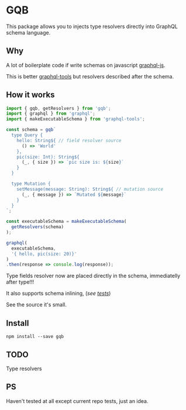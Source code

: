 # GQB

This package allows you to injects type resolvers directly into GraphQL schema language.

## Why

A lot of boilerplate code if write schemas on javascript [graphql-js](https://github.com/graphql/graphql-js).

This is better [graphql-tools](https://github.com/apollographql/graphql-tools) but resolvers described
after the schema.

## How it works

```javascript
import { gqb, getResolvers } from 'gqb';
import { graphql } from 'graphql';
import { makeExecutableSchema } from 'graphql-tools';

const schema = gqb`
  type Query {
    hello: String${ // field resolver source
      () => 'World'
    },
    pic(size: Int): String${
      (_, { size }) => `pic size is: ${size}`
    }
  }

  type Mutation {
    setMessage(message: String): String${ // mutation source
      (_, { message }) => `Mutated ${message}`
    }
  }
`;

const executableSchema = makeExecutableSchema(
  getResolvers(schema)
);

graphql(
  executableSchema,
  '{ hello, pic(size: 20)}'
)
.then(response => console.log(response));
```

Type fields resolver now are placed directly in the schema, immediatelly after type!!!

It also supports schema inlining, (*see [tests](./src/__tests__)*)

See the source it's small.

## Install

```
npm install --save gqb
```

## TODO

Type resolvers

## PS

Haven't tested at all except current repo tests, just an idea.
